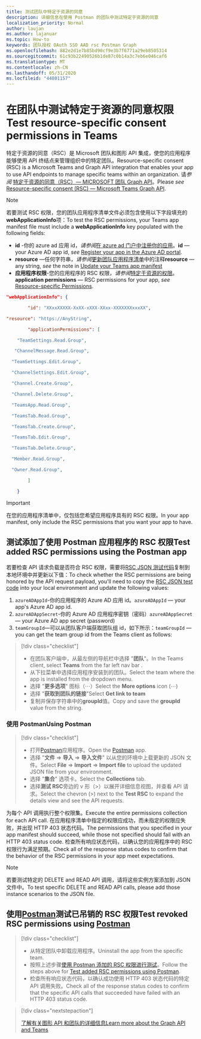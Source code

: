 ```yaml
---
title: 测试团队中特定于资源的同意
description: 详细信息在使用 Postman 的团队中测试特定于资源的同意
localization_priority: Normal
author: laujan
ms.author: lajanuar
ms.topic: How-to
keywords: 团队授权 OAuth SSO AAD rsc Postman Graph
ms.openlocfilehash: 882e2d1e7b85bd90cf9e3b7f6771a29eb8505314
ms.sourcegitcommit: 61c93b22490526b1de87c0b14a3c7eb6e046caf6
ms.translationtype: MT
ms.contentlocale: zh-CN
ms.lasthandoff: 05/31/2020
ms.locfileid: "44801157"
---
```

# <a name="test-resource-specific-consent-permissions--in-teams"></a><span data-ttu-id="793ae-104">在团队中测试特定于资源的同意权限</span><span class="sxs-lookup"><span data-stu-id="793ae-104">Test resource-specific consent permissions  in Teams</span></span>

<span data-ttu-id="793ae-105">特定于资源的同意（RSC）是 Microsoft 团队和图形 API 集成，使您的应用程序能够使用 API 终结点来管理组织中的特定团队。</span><span class="sxs-lookup"><span data-stu-id="793ae-105">Resource-specific consent (RSC) is a Microsoft Teams and Graph API integration that enables your app to use API endpoints to manage specific teams within an organization.</span></span> <span data-ttu-id="793ae-106">请*参阅*  [特定于资源的同意（RSC）— MICROSOFT 团队 Graph API](resource-specific-consent.md)。</span><span class="sxs-lookup"><span data-stu-id="793ae-106">Please *see*  [Resource-specific consent (RSC) — Microsoft Teams Graph API](resource-specific-consent.md).</span></span>

> [!NOTE]
><span data-ttu-id="793ae-107">若要测试 RSC 权限，您的团队应用程序清单文件必须包含使用以下字段填充的**webApplicationInfo**项：</span><span class="sxs-lookup"><span data-stu-id="793ae-107">To test the RSC permissions, your Teams app manifest file must include a **webApplicationInfo** key populated with the following fields:</span></span>
>
> - <span data-ttu-id="793ae-108">**id** -你的 azure ad 应用 id，*请参阅*[在 azure ad 门户中注册你的应用](resource-specific-consent.md#register-your-app-with-microsoft-identity-platform-via-the-azure-ad-portal)。</span><span class="sxs-lookup"><span data-stu-id="793ae-108">**id**  — your Azure AD app id, *see* [Register your app in the Azure AD portal](resource-specific-consent.md#register-your-app-with-microsoft-identity-platform-via-the-azure-ad-portal).</span></span>
> - <span data-ttu-id="793ae-109">**resource** —任何字符串，*请参阅*[更新团队应用程序清单](resource-specific-consent.md#update-your-teams-app-manifest)中的注释</span><span class="sxs-lookup"><span data-stu-id="793ae-109">**resource**  — any string, *see* the note in  [Update your Teams app manifest](resource-specific-consent.md#update-your-teams-app-manifest)</span></span>
> - <span data-ttu-id="793ae-110">**应用程序权限**-您的应用程序的 RSC 权限，*请参阅*[特定于资源的权限](resource-specific-consent.md#resource-specific-permissions)。</span><span class="sxs-lookup"><span data-stu-id="793ae-110">**application permissions** — RSC permissions for  your app, *see* [Resource-specific Permissions](resource-specific-consent.md#resource-specific-permissions).</span></span>

```json
"webApplicationInfo": {

        "id": "XXxxXXXXX-XxXX-xXXX-XXxx-XXXXXXXxxxXX", 

"resource": "https://AnyString",

        "applicationPermissions": [

    "TeamSettings.Read.Group",

   "ChannelMessage.Read.Group",

  "TeamSettings.Edit.Group",

  "ChannelSettings.Edit.Group",

  "Channel.Create.Group",

  "Channel.Delete.Group",

  "TeamsApp.Read.Group",

  "TeamsTab.Read.Group",

  "TeamsTab.Create.Group",

  "TeamsTab.Edit.Group",

  "TeamsTab.Delete.Group",

  "Member.Read.Group",

  "Owner.Read.Group",

        ]

    }
```

>[!IMPORTANT]
><span data-ttu-id="793ae-111">在您的应用程序清单中，仅包括您希望应用程序具有的 RSC 权限。</span><span class="sxs-lookup"><span data-stu-id="793ae-111">In your app manifest, only include the RSC permissions that you want your app to have.</span></span>

## <a name="test-added-rsc-permissions-using-the-postman-app"></a><span data-ttu-id="793ae-112">测试添加了使用 Postman 应用程序的 RSC 权限</span><span class="sxs-lookup"><span data-stu-id="793ae-112">Test added RSC permissions using the Postman app</span></span>

<span data-ttu-id="793ae-113">若要检查 API 请求负载是否符合 RSC 权限，需要将[RSC JSON 测试代码](test-rsc-json-file.md)复制到本地环境中并更新以下值：</span><span class="sxs-lookup"><span data-stu-id="793ae-113">To check whether the RSC permissions are being honored by the API request payload, you'll need to copy the [RSC JSON test code](test-rsc-json-file.md) into your local environment and update the following values:</span></span>

1. <span data-ttu-id="793ae-114">`azureADAppId`-你的应用程序的 Azure AD 应用 id。</span><span class="sxs-lookup"><span data-stu-id="793ae-114">`azureADAppId`  — your app's Azure AD app id.</span></span>
1. <span data-ttu-id="793ae-115">`azureADAppSecret`-你的 Azure AD 应用程序密钥（密码）</span><span class="sxs-lookup"><span data-stu-id="793ae-115">`azureADAppSecret`  — your Azure AD app secret (password)</span></span>
1. <span data-ttu-id="793ae-116">`teamGroupId`—可以从团队客户端获取团队组 id，如下所示：</span><span class="sxs-lookup"><span data-stu-id="793ae-116">`teamGroupId` — you can get the team group id from the Teams client as follows:</span></span>

> [!div class="checklist"]
>
> * <span data-ttu-id="793ae-117">在团队客户端中，从最左侧的导航栏中选择 "**团队**"。</span><span class="sxs-lookup"><span data-stu-id="793ae-117">In the Teams client, select **Teams** from the far left nav bar .</span></span>
> * <span data-ttu-id="793ae-118">从下拉菜单中选择应用程序安装到的团队。</span><span class="sxs-lookup"><span data-stu-id="793ae-118">Select the team where the app is installed from the dropdown menu.</span></span>
> * <span data-ttu-id="793ae-119">选择 "**更多选项**" 图标（&#8943;）</span><span class="sxs-lookup"><span data-stu-id="793ae-119">Select the **More options** icon (&#8943;)</span></span>
> * <span data-ttu-id="793ae-120">选择 "**获取到团队的链接**"</span><span class="sxs-lookup"><span data-stu-id="793ae-120">Select **Get link to team**</span></span> 
> * <span data-ttu-id="793ae-121">复制并保存字符串中的**groupId**值。</span><span class="sxs-lookup"><span data-stu-id="793ae-121">Copy and save the **groupId** value from the string.</span></span>

### <a name="using-postman"></a><span data-ttu-id="793ae-122">使用 Postman</span><span class="sxs-lookup"><span data-stu-id="793ae-122">Using Postman</span></span>

> [!div class="checklist"]
>
> * <span data-ttu-id="793ae-123">打开[Postman](https://www.postman.com)应用程序。</span><span class="sxs-lookup"><span data-stu-id="793ae-123">Open the [Postman](https://www.postman.com) app.</span></span>
> * <span data-ttu-id="793ae-124">选择 "**文件**  =>  **导入**  =>  **导入文件**" 以从您的环境中上载更新的 JSON 文件。</span><span class="sxs-lookup"><span data-stu-id="793ae-124">Select **File** => **Import** => **Import file** to upload the updated JSON file from your environment.</span></span>  
> * <span data-ttu-id="793ae-125">选择 "**集合**" 选项卡。</span><span class="sxs-lookup"><span data-stu-id="793ae-125">Select the **Collections** tab.</span></span> 
> * <span data-ttu-id="793ae-126">选择**测试 RSC**旁边的 v 形（>）以展开详细信息视图，并查看 API 请求。</span><span class="sxs-lookup"><span data-stu-id="793ae-126">Select the chevron (>) next to the **Test RSC** to expand the details view and see the API requests.</span></span>

<span data-ttu-id="793ae-127">为每个 API 调用执行整个权限集。</span><span class="sxs-lookup"><span data-stu-id="793ae-127">Execute the entire permissions collection for each API call.</span></span> <span data-ttu-id="793ae-128">在应用程序清单中指定的权限应成功，而未指定的权限应失败，并出现 HTTP 403 状态代码。</span><span class="sxs-lookup"><span data-stu-id="793ae-128">The permissions that you specified in your app manifest should succeed, while those not specified should fail with an HTTP 403 status code.</span></span> <span data-ttu-id="793ae-129">检查所有响应状态代码，以确认您的应用程序中的 RSC 权限行为满足预期。</span><span class="sxs-lookup"><span data-stu-id="793ae-129">Check all of the response status codes to confirm that the behavior of the RSC permissions in your app meet expectations.</span></span>

>[!NOTE]
><span data-ttu-id="793ae-130">若要测试特定的 DELETE and READ API 调用，请将这些实例方案添加到 JSON 文件中。</span><span class="sxs-lookup"><span data-stu-id="793ae-130">To test specific DELETE and READ API calls, please add those instance scenarios to the JSON file.</span></span>

## <a name="test--revoked-rsc-permissions-using-postman"></a><span data-ttu-id="793ae-131">使用[Postman](https://www.postman.com/)测试已吊销的 RSC 权限</span><span class="sxs-lookup"><span data-stu-id="793ae-131">Test  revoked RSC permissions using [Postman](https://www.postman.com/)</span></span>

> [!div class="checklist"]
>
> * <span data-ttu-id="793ae-132">从特定团队中卸载应用程序。</span><span class="sxs-lookup"><span data-stu-id="793ae-132">Uninstall the app from the specific team.</span></span>
> * <span data-ttu-id="793ae-133">按照上述步骤[使用 Postman 添加的 RSC 权限进行测试](#test-added-rsc-permissions-using-the-postman-app)。</span><span class="sxs-lookup"><span data-stu-id="793ae-133">Follow the steps above for [Test added RSC permissions using Postman](#test-added-rsc-permissions-using-the-postman-app).</span></span>
> * <span data-ttu-id="793ae-134">检查所有响应状态代码，以确认成功使用 HTTP 403 状态代码的特定 API 调用失败。</span><span class="sxs-lookup"><span data-stu-id="793ae-134">Check all of the response status codes to confirm that the specific API calls that succeeded have failed with an HTTP 403 status code.</span></span>

> [!div class="nextstepaction"]
>
> [<span data-ttu-id="793ae-135">了解有关图形 API 和团队的详细信息</span><span class="sxs-lookup"><span data-stu-id="793ae-135">Learn more about the Graph API and Teams</span></span>](/graph/api/resources/teams-api-overview?view=graph-rest-1.0)